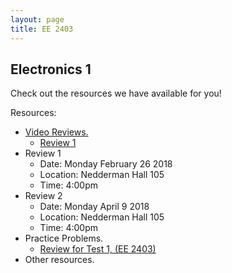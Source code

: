 ```yaml
---
layout: page
title: EE 2403
---
```


## Electronics 1
Check out the resources we have available for you!

Resources:
- [Video Reviews.](https://youtube.com/channel/UCV0OmOABl9S8e4QHvtNHLow)
  - [Review 1](https://youtu.be/XknuifIG2Nw)
- Review 1
  - Date: Monday February 26 2018
  - Location: Nedderman Hall 105
  - Time: 4:00pm 
- Review 2
  - Date: Monday April 9 2018
  - Location: Nedderman Hall 105
  - Time: 4:00pm
- Practice Problems.
  - <a href="/files/resources/EE2403_F15_Q1_A.pdf" download>Review for Test 1, (EE 2403)</a>
- Other resources.
